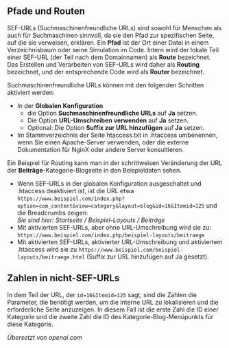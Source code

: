 <!-- Filename: Search_Engine_Friendly_URLs / Display title: Suchmaschinenfreundliche URLs -->

## Pfade und Routen

SEF-URLs (Suchmaschinenfreundliche URLs) sind sowohl für Menschen als auch für Suchmaschinen sinnvoll, da sie den Pfad zur spezifischen Seite, auf die sie verweisen, erklären. Ein **Pfad** ist der Ort einer Datei in einem Verzeichnisbaum oder seine Simulation im Code. Intern wird der lokale Teil einer SEF-URL (der Teil nach dem Domainnamen) als **Route** bezeichnet. Das Erstellen und Verarbeiten von SEF-URLs wird daher als **Routing** bezeichnet, und der entsprechende Code wird als **Router** bezeichnet.

Suchmaschinenfreundliche URLs können mit den folgenden Schritten aktiviert werden:
* In der **Globalen Konfiguration**
    - die Option **Suchmaschinenfreundliche URLs** auf **Ja** setzen.
    - Die Option **URL-Umschreiben verwenden** auf **Ja** setzen.
    - Optional: Die Option **Suffix zur URL hinzufügen** auf **Ja** setzen.
* Im Stammverzeichnis der Seite htaccess.txt in .htaccess umbenennen, wenn Sie einen Apache-Server verwenden, oder die externe Dokumentation für NginX oder andere Server konsultieren.

Ein Beispiel für Routing kann man in der schrittweisen Veränderung der URL der **Beiträge**-Kategorie-Blogseite in den Beispieldaten sehen.

- Wenn SEF-URLs in der globalen Konfiguration ausgeschaltet und .htaccess deaktiviert ist, ist die URL etwa `https://www.beispiel.com/index.php?option=com_content&view=category&layout=blog&id=16&Itemid=125` und die Breadcrumbs zeigen:<br>
 *Sie sind hier: Startseite / Beispiel-Layouts / Beiträge*
- Mit aktivierten SEF-URLs, aber ohne URL-Umschreibung wird sie zu:
  `https://www.beispiel.com/index.php/beispiel-layouts/beitraege`
- Mit aktivierten SEF-URLs, aktivierter URL-Umschreibung und aktiviertem .htaccess wird sie zu
  `https://www.beispiel.com/beispiel-layouts/beitraege.html` (Suffix zur URL hinzufügen auf Ja gesetzt).

## Zahlen in nicht-SEF-URLs

In dem Teil der URL, der `id=16&Itemid=125` sagt, sind die Zahlen die Parameter, die benötigt werden, um die interne URL zu lokalisieren und die erforderliche Seite anzuzeigen. In diesem Fall ist die erste Zahl die ID einer Kategorie und die zweite Zahl die ID des Kategorie-Blog-Menüpunkts für diese Kategorie.

*Übersetzt von openai.com*

